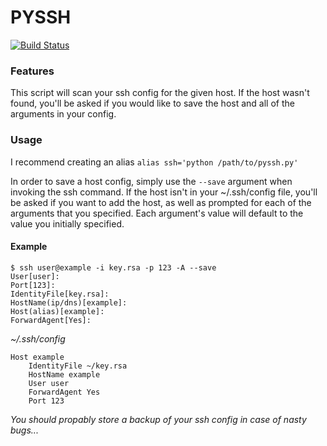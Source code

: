 # PYSSH #
[![Build Status](https://travis-ci.org/patrikpihlstrom/pyssh.svg?branch=master)](https://travis-ci.org/patrikpihlstrom/pyssh)


### Features ###

This script will scan your ssh config for the given host. 
If the host wasn't found, you'll be asked if you would like to save the host and all of the arguments in your config.


### Usage ###

I recommend creating an alias `alias ssh='python /path/to/pyssh.py'`

In order to save a host config, simply use the `--save` argument when invoking the ssh command.
If the host isn't in your ~/.ssh/config file, you'll be asked if you want to add the host, as well as prompted for each of the arguments that you specified.
Each argument's value will default to the value you initially specified.

#### Example ####
```
$ ssh user@example -i key.rsa -p 123 -A --save
User[user]:
Port[123]:
IdentityFile[key.rsa]:
HostName(ip/dns)[example]:
Host(alias)[example]:
ForwardAgent[Yes]:
```
*~/.ssh/config*
```
Host example
    IdentityFile ~/key.rsa
    HostName example
    User user
    ForwardAgent Yes
    Port 123
```
*You should propably store a backup of your ssh config in case of nasty bugs...*

